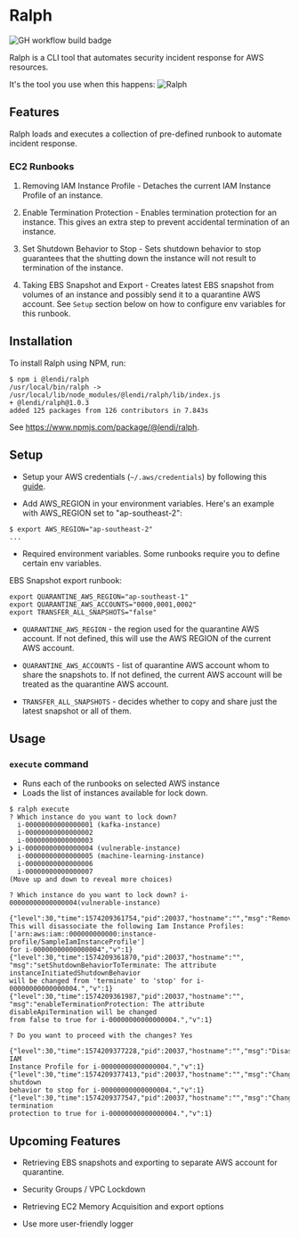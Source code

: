 # Ralph

![GH workflow build badge](https://github.com/lendi-au/Ralph/workflows/Build/badge.svg)

Ralph is a CLI tool that automates security incident response for AWS resources.

It's the tool you use when this happens:
![Ralph](./img/ralph.jpg "Ralph")

## Features

Ralph loads and executes a collection of pre-defined runbook to
automate incident response.

### EC2 Runbooks

1. Removing IAM Instance Profile - Detaches the current IAM Instance
   Profile of an instance.

2. Enable Termination Protection - Enables termination protection for an instance.
   This gives an extra step to prevent accidental termination of an instance.

3. Set Shutdown Behavior to Stop - Sets shutdown behavior to stop guarantees
   that the shutting down the instance will not result to termination of the instance.

4. Taking EBS Snapshot and Export - Creates latest EBS snapshot from volumes
   of an instance and possibly send it to a quarantine AWS account.
   See `Setup` section below on how to configure env variables for this runbook.

## Installation

To install Ralph using NPM, run:

```lang=bash
$ npm i @lendi/ralph
/usr/local/bin/ralph -> /usr/local/lib/node_modules/@lendi/ralph/lib/index.js
+ @lendi/ralph@1.0.3
added 125 packages from 126 contributors in 7.843s
```

See <https://www.npmjs.com/package/@lendi/ralph>.

## Setup

- Setup your AWS credentials (`~/.aws/credentials`) by following this [guide](https://docs.aws.amazon.com/sdk-for-java/v1/developer-guide/setup-credentials.html).

- Add AWS_REGION in your environment variables.
  Here's an example with AWS_REGION set to "ap-southeast-2":

```lang=bash
$ export AWS_REGION="ap-southeast-2"
...
```

- Required environment variables.
  Some runbooks require you to define certain env variables.

EBS Snapshot export runbook:

```lang=bash
export QUARANTINE_AWS_REGION="ap-southeast-1"
export QUARANTINE_AWS_ACCOUNTS="0000,0001,0002"
export TRANSFER_ALL_SNAPSHOTS="false"
```

- `QUARANTINE_AWS_REGION` - the region used for the quarantine AWS  
  account. If not defined, this will use the AWS REGION of
  the current AWS account.

- `QUARANTINE_AWS_ACCOUNTS` - list of quarantine AWS account
  whom to share the snapshots to. If not defined,
  the current AWS account will be treated as
  the quarantine AWS account.

- `TRANSFER_ALL_SNAPSHOTS` - decides whether to
  copy and share just the latest snapshot or all of them.

## Usage

### `execute` command

- Runs each of the runbooks on selected AWS instance
- Loads the list of instances available for lock down.

```lang=bash
$ ralph execute
? Which instance do you want to lock down?
  i-00000000000000001 (kafka-instance)
  i-00000000000000002
  i-00000000000000003
❯ i-00000000000000004 (vulnerable-instance)
  i-00000000000000005 (machine-learning-instance)
  i-00000000000000006
  i-00000000000000007
(Move up and down to reveal more choices)
```

```lang=bash
? Which instance do you want to lock down? i-00000000000000004(vulnerable-instance)

{"level":30,"time":1574209361754,"pid":20037,"hostname":"","msg":"RemoveIamInstanceProfile:
This will disassociate the following Iam Instance Profiles: ['arn:aws:iam::000000000000:instance-profile/SampleIamInstanceProfile']
for i-00000000000000004","v":1}
{"level":30,"time":1574209361870,"pid":20037,"hostname":"",
"msg":"setShutdownBehaviorToTerminate: The attribute instanceInitiatedShutdownBehavior
will be changed from 'terminate' to 'stop' for i-00000000000000004.","v":1}
{"level":30,"time":1574209361987,"pid":20037,"hostname":"",
"msg":"enableTerminationProtection: The attribute disableApiTermination will be changed
from false to true for i-00000000000000004.","v":1}
```

```lang=bash
? Do you want to proceed with the changes? Yes

{"level":30,"time":1574209377228,"pid":20037,"hostname":"","msg":"Disassociated IAM
Instance Profile for i-00000000000000004.","v":1}
{"level":30,"time":1574209377413,"pid":20037,"hostname":"","msg":"Changed shutdown
behavior to stop for i-00000000000000004.","v":1}
{"level":30,"time":1574209377547,"pid":20037,"hostname":"","msg":"Changed termination
protection to true for i-00000000000000004.","v":1}
```

## Upcoming Features

- Retrieving EBS snapshots and exporting to separate AWS account for quarantine.

- Security Groups / VPC Lockdown

- Retrieving EC2 Memory Acquisition and export options

- Use more user-friendly logger
